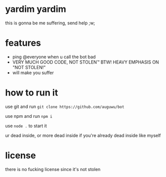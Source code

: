 # yardim yardim
this is gonna be me suffering, send help ;w;

# features
- ping @everyone when u call the bot bad
- VERY MUCH GOOD CODE, NOT STOLEN:tm: BTW! HEAVY EMPHASIS ON "NOT STOLEN!"
- will make you suffer

# how to run it
use git and run `git clone https://github.com/auguwu/bot` 

use npm and run `npm i`

use `node .` to start it

ur dead inside, or more dead inside if you're already dead inside like myself

# license
there is no fucking license since it's not stolen
